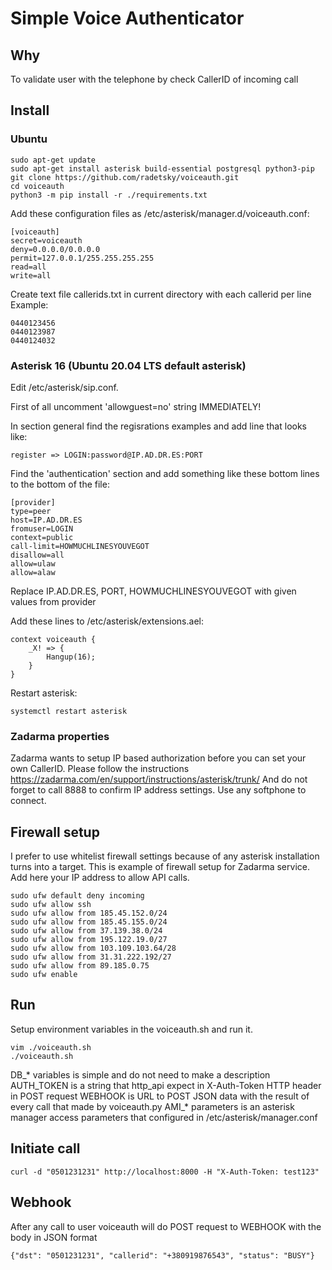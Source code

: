 # Simple Voice Authenticator 

## Why 
To validate user with the telephone by check CallerID of incoming call 

## Install 
### Ubuntu 

```
sudo apt-get update
sudo apt-get install asterisk build-essential postgresql python3-pip
git clone https://github.com/radetsky/voiceauth.git
cd voiceauth 
python3 -m pip install -r ./requirements.txt 
```

Add these configuration files as /etc/asterisk/manager.d/voiceauth.conf:
```
[voiceauth]
secret=voiceauth
deny=0.0.0.0/0.0.0.0
permit=127.0.0.1/255.255.255.255
read=all
write=all
``` 

Create text file callerids.txt in current directory with each callerid per line 
Example: 
```
0440123456
0440123987
0440124032
```

### Asterisk 16 (Ubuntu 20.04 LTS default asterisk)

Edit /etc/asterisk/sip.conf. 

First of all uncomment 'allowguest=no' string IMMEDIATELY! 

In section general find the regisrations examples and add line that looks like:
```
register => LOGIN:password@IP.AD.DR.ES:PORT
```


Find the 'authentication' section and add something like these bottom lines to the bottom of the file:
```
[provider]
type=peer
host=IP.AD.DR.ES
fromuser=LOGIN
context=public
call-limit=HOWMUCHLINESYOUVEGOT
disallow=all
allow=ulaw
allow=alaw
```
Replace IP.AD.DR.ES, PORT, HOWMUCHLINESYOUVEGOT with given values from provider

Add these lines to /etc/asterisk/extensions.ael:
```
context voiceauth {
    _X! => {
        Hangup(16);
    }
}
```

Restart asterisk: 
```
systemctl restart asterisk
```

### Zadarma properties 
Zadarma wants to setup IP based authorization before you can set your own CallerID. 
Please follow the instructions https://zadarma.com/en/support/instructions/asterisk/trunk/
And do not forget to call 8888 to confirm IP address settings. Use any softphone to connect. 

## Firewall setup 
I prefer to use whitelist firewall settings because of any asterisk installation turns into a target. This is example of firewall setup for Zadarma service. 
Add here your IP address to allow API calls.

```
sudo ufw default deny incoming
sudo ufw allow ssh 
sudo ufw allow from 185.45.152.0/24
sudo ufw allow from 185.45.155.0/24
sudo ufw allow from 37.139.38.0/24
sudo ufw allow from 195.122.19.0/27
sudo ufw allow from 103.109.103.64/28
sudo ufw allow from 31.31.222.192/27
sudo ufw allow from 89.185.0.75 
sudo ufw enable 
```

## Run 
Setup environment variables in the voiceauth.sh and run it. 
```
vim ./voiceauth.sh 
./voiceauth.sh
```



DB_* variables is simple and do not need to make a description 
AUTH_TOKEN is a string that http_api expect in X-Auth-Token HTTP header in POST request 
WEBHOOK is URL to POST JSON data with the result of every call that made by voiceauth.py
AMI_* parameters is an asterisk manager access parameters that configured in /etc/asterisk/manager.conf 

## Initiate call 
```
curl -d "0501231231" http://localhost:8000 -H "X-Auth-Token: test123"
```

## Webhook 
After any call to user voiceauth will do POST request to WEBHOOK with the body in JSON format
```
{"dst": "0501231231", "callerid": "+380919876543", "status": "BUSY"}
```

